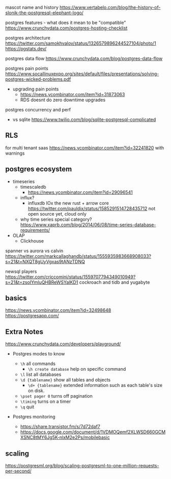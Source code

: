 mascot name and history
https://www.vertabelo.com/blog/the-history-of-slonik-the-postgresql-elephant-logo/


postgres features - what does it mean to be "compatible" https://www.crunchydata.com/postgres-hosting-checklist

postgres architecture https://twitter.com/samokhvalov/status/1326579896244527104/photo/1
https://pgstats.dev/

postgres data flow https://www.crunchydata.com/blog/postgres-data-flow

postgres pain points https://www.socallinuxexpo.org/sites/default/files/presentations/solving-postgres-wicked-problems.pdf
- upgrading pain points
	- https://news.ycombinator.com/item?id=31873063
	- RDS doesnt do zero downtime upgrades

postgres concurrency and perf
- vs sqlite https://www.twilio.com/blog/sqlite-postgresql-complicated

## RLS

for multi tenant saas
https://news.ycombinator.com/item?id=32241820 with warnings

## postgres ecosystem

- timeseries
	- timescaledb
		- https://news.ycombinator.com/item?id=29096541
	- influx?
		- influxdb IOx the new rust + arrow core https://twitter.com/pauldix/status/1585291514728435712 not open source yet, cloud only
	- why time series special category? https://www.xaprb.com/blog/2014/06/08/time-series-database-requirements/
- OLAP
	- Clickhouse

spanner vs aurora vs calvin https://twitter.com/markcallaghandb/status/1555935983668908033?s=21&t=NXQT8gUyVgxas9tANzTDNQ


newsql players https://twitter.com/criccomini/status/1559707794349010949?s=21&t=zsoIYmluQHBReWSYaIKD1 cockroach and tidb and yugabyte


## basics


https://news.ycombinator.com/item?id=32498648
https://postgresapp.com/

## Extra Notes

https://www.crunchydata.com/developers/playground/
- Postgres modes to know
  - `\h` all commands
    - `\h create database` help on specific command
  - `\l` list all databases
  - `\d {tablename}` show all tables and objects
    - `\d+ {tablename}` extended information such as each table's size on disk.
  - `\pset pager 0` turns off pagination
  - `\timing` turns on a timer
  - `\q` quit


- Postgres monitoring
	- https://share.transistor.fm/s/7d72daf7
	- https://docs.google.com/document/d/1VDMOQemf2XLWSD660GCMXSNC8tMY6Jg5K-nlxM2e2Ps/mobilebasic

## scaling

https://postgresml.org/blog/scaling-postgresml-to-one-million-requests-per-second/